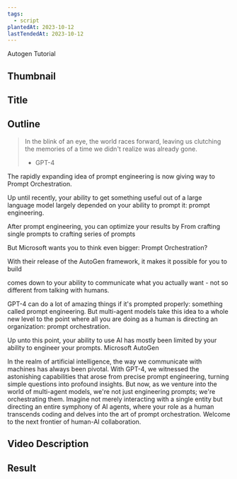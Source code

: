 ```yaml
---
tags:
  - script
plantedAt: 2023-10-12
lastTendedAt: 2023-10-12
---
```

Autogen Tutorial

## Thumbnail



## Title



## Outline

> In the blink of an eye, the world races forward, leaving us clutching the memories of a time we didn't realize was already gone.
> - GPT-4

The rapidly expanding idea of prompt engineering is now giving way to Prompt Orchestration.

Up until recently, your ability to get something useful out of a large language model largely depended on your ability to prompt it: prompt engineering.

After prompt engineering, you can optimize your results by From crafting single prompts to crafting series of prompts

But Microsoft wants you to think even bigger:  Prompt Orchestration?

With their release of the AutoGen framework, it makes it possible for you to build

comes down to your ability to communicate what you actually want - not so different from talking with humans.



GPT-4 can do a lot of amazing things if it's prompted properly: something called prompt engineering. But multi-agent models take this idea to a whole new level to the point where all you are doing as a human is directing an organization: prompt orchestration.

Up unto this point, your ability to use AI has mostly been limited by your ability to engineer your prompts. Microsoft AutoGen 

In the realm of artificial intelligence, the way we communicate with machines has always been pivotal. With GPT-4, we witnessed the astonishing capabilities that arose from precise prompt engineering, turning simple questions into profound insights. But now, as we venture into the world of multi-agent models, we're not just engineering prompts; we're orchestrating them. Imagine not merely interacting with a single entity but directing an entire symphony of AI agents, where your role as a human transcends coding and delves into the art of prompt orchestration. Welcome to the next frontier of human-AI collaboration.





## Video Description
## Result